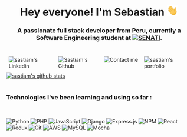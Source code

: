 <h1 align="center"> Hey everyone! I'm Sebastian <img src="icons/wave.gif" width="30"></h1>
<h3 align="center">A passionate full stack developer from Peru, currently a Software Engineering student at <a href="https://www.senati.edu.pe/"><img src="icons/favicon.ico">SENATI</a>.</h3>
<br>
<a href="https://www.linkedin.com/in/sebastian-chfrancia/">
  <img align="left" alt="sastiam's Linkedin" width="120px" style="margin: .5em" src="https://img.shields.io/badge/Linkedin-0A66C2?style=for-the-badge&logo=Linkedin&logoColor=white" />
</a>
<a href="https://github.com/sastiam">
  <img align="left" alt="Sastiam's Github" width="110px" style="margin: .5em" src="https://img.shields.io/badge/Github-181717?style=for-the-badge&logo=Github&logoColor=white" />
</a>
<a href="mailto:sebastianchotafrancia@gmail.com">
  <img align="left" alt="Contact me" width="95px" style="margin: .5em" src="https://img.shields.io/badge/Gmail-EA4335?style=for-the-badge&logo=Gmail&logoColor=white" />
</a>
<a href="https://sastiam.me">
  <img align="left" alt="sastiam's portfolio" width="110px" style="margin: .5em" src="https://img.shields.io/badge/Portfolio-181717?style=for-the-badge&logo=ghost&logoColor=white" />
</a>
<br><br><br>

<a href="https://sastiam.me">
  <img alt="sastiam's github stats" src="https://github-readme-stats.vercel.app/api?username=sastiam" />
</a>
<br><br>

<h3>Technologies I've been learning and using so far :</h3> <br />
  
 ![Python](https://img.shields.io/badge/python-3670A0?style=for-the-badge&logo=python&logoColor=ffdd54)
![PHP](https://img.shields.io/badge/php-%23777BB4.svg?style=for-the-badge&logo=php&logoColor=white)
  ![JavaScript](https://img.shields.io/badge/javascript-%23323330.svg?style=for-the-badge&logo=javascript&logoColor=%23F7DF1E)
  ![Django](https://img.shields.io/badge/django-%23092E20.svg?style=for-the-badge&logo=django&logoColor=white)
  ![Express.js](https://img.shields.io/badge/express.js-%23404d59.svg?style=for-the-badge&logo=express&logoColor=%2361DAFB)
  ![NPM](https://img.shields.io/badge/NPM-%23000000.svg?style=for-the-badge&logo=npm&logoColor=white)
  ![React](https://img.shields.io/badge/react-%2320232a.svg?style=for-the-badge&logo=react&logoColor=%2361DAFB)
  ![Redux](https://img.shields.io/badge/redux-%23593d88.svg?style=for-the-badge&logo=redux&logoColor=white)
  ![Git](https://img.shields.io/badge/git-%23F05033.svg?style=for-the-badge&logo=git&logoColor=white)
  ![AWS](https://img.shields.io/badge/AWS-%23FF9900.svg?style=for-the-badge&logo=amazon-aws&logoColor=white)
  ![MySQL](https://img.shields.io/badge/mysql-%2300f.svg?style=for-the-badge&logo=mysql&logoColor=white)
  ![Mocha](https://img.shields.io/badge/-mocha-%238D6748?style=for-the-badge&logo=mocha&logoColor=white)
